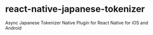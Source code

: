 # react-native-japanese-tokenizer
Async Japanese Tokenizer Native Plugin for React Native for iOS and Android
